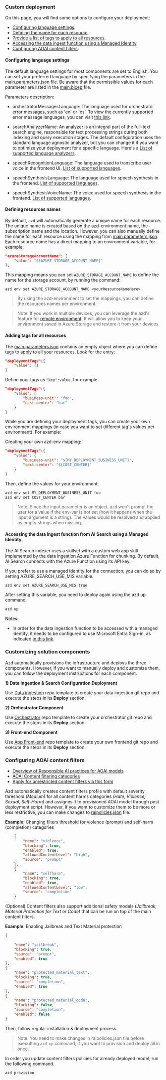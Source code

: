### Custom deployment

On this page, you will find some options to configure your deployment:

- [Configuring language settings](#configuring-language-settings).
- [Defining the name for each resource](#defining-resources-names).
- [Provide a list of tags to apply to all resources](#adding-tags-for-all-resources).
- [Accessing the data ingest function using a Managed Identity](#accessing-the-data-ingest-function-from-ai-search-using-a-managed-identity).
- [Configuring AOAI content filters](#configuring-aoai-content-filters).

#### Configuring language settings

The default language settings for most components are set to English. You can set your preferred language by specifying the parameters in the [main.parameters.json](../infra/main.parameters.json) file. Be aware that the permissible values for each parameter are listed in the [main.bicep](../infra/main.bicep) file.  
   
Parameters description:  
   
- orchestratorMessagesLanguage: The language used for orchestrator error messages, such as 'en' or 'es'. To view the currently supported error message languages, you can visit [this link](https://github.com/Azure/gpt-rag-orchestrator/tree/main/orc/messages).  
   
- searchAnalyzerName: An analyzer is an integral part of the full-text search engine, responsible for text processing strings during both indexing and query execution stages. The default configuration uses the standard language agnostic analyzer, but you can change it if you want to optimize your deployment for a specific language. Here's a [List of supported language analyzers](https://learn.microsoft.com/en-us/azure/search/index-add-language-analyzers#supported-language-analyzers).  
   
- speechRecognitionLanguage: The language used to transcribe user voice in the frontend UI. [List of supported languages](https://learn.microsoft.com/en-us/azure/ai-services/speech-service/language-support?tabs=stt#supported-languages).  
   
- speechSynthesisLanguage: The language used for speech synthesis in the frontend. [List of supported languages](https://learn.microsoft.com/en-us/azure/ai-services/speech-service/language-support?tabs=tts#supported-languages).  
   
- speechSynthesisVoiceName: The voice used for speech synthesis in the frontend. [List of supported languages](https://learn.microsoft.com/en-us/azure/ai-services/speech-service/language-support?tabs=tts#supported-languages).

#### Defining resources names

By default, `azd` will automatically generate a unique name for each resource. The unique name is created based on the azd-environment name, the subscription name and the location. However, you can also manually define the name for each resource using the mapping from [main.parameters.json](../infra/main.parameters.json). Each resource name has a direct mapping to an environment variable, for example:


```json
"azureStorageAccountName": {
    "value": "${AZURE_STORAGE_ACCOUNT_NAME}"
},
```

This mapping means you can set `AZURE_STORAGE_ACCOUNT_NAME` to define the name for the storage account, by running the command:

```
azd env set AZURE_STORAGE_ACCOUNT_NAME <yourResourceNameHere>
```

> By using the azd-environment to set the mappings, you can define the resources names per environment.

> Note: If you work in multiple devices, you can leverage the azd's feature for [remote environment](https://learn.microsoft.com/en-us/azure/developer/azure-developer-cli/remote-environments-support). It will allow you to keep your environment saved in Azure Storage and restore it from your devices.

#### Adding tags for all resources

The [main.parameters.json](../infra/main.parameters.json) contains an empty object where you can define tags to apply to all your resources. Look for the entry:

```json
"deploymentTags":{
    "value": {}
}
```

Define your tags as `"key":value`, for example:

```json
"deploymentTags":{
    "value": {
        "business-unit": "foo",
        "cost-center": "bar"
    }
}
```

While you are defining your deployment tags, you can create your own environment mappings (in case you want to set different tag's values per environment). For example:

Creating your own azd-env mapping:
```json
"deploymentTags":{
    "value": {
        "business-unit": "${MY_DEPLOYMENT_BUSINESS_UNIT}",
        "cost-center": "${COST_CENTER}"
    }
}
```

Then, define the values for your environment:
```sh
azd env set MY_DEPLOYMENT_BUSINESS_UNIT foo
azd env set COST_CENTER bar
```

> Note: Since the input parameter is an object, azd won't prompt the user for a value if the env-var is not set (how it happens when the input argument is a string). The values would be resolved and applied as empty strings when missing.

#### Accessing the data ingest function from AI Search using a Managed Identity

The AI Search indexer uses a skillset with a custom web app skill implemented by the data ingestion Azure Function for chunking. By default, AI Search connects with the Azure Function using its API key.

If you prefer to use a managed identity for the connection, you can do so by setting AZURE_SEARCH_USE_MIS variable. 

```sh
azd env set AZURE_SEARCH_USE_MIS true
```

After setting this variable, you need to deploy again using the azd up command. 

```sh
azd up
```

Notes:

- In order for the data ingestion function to be accessed with a managed identity, it needs to be configured to use Microsoft Entra Sign-in, as indicated [in this link](https://learn.microsoft.com/en-us/azure/app-service/configure-authentication-provider-aad).

### Customizing solution components

Azd automatically provisions the infrastructure and deploys the three components. However, if you want to manually deploy and customize them, you can follow the deployment instructions for each component.

**1) Data Ingestion & Search Configuration Deployment**

Use [Data ingestion](https://github.com/Azure/gpt-rag-ingestion) repo template to create your data ingestion git repo and execute the steps in its **Deploy** section.

**2) Orchestrator Component**

Use [Orchestrator](https://github.com/Azure/gpt-rag-orchestrator) repo template to create your orchestrator git repo and execute the steps in its **Deploy** section.

**3) Front-end Component**

Use [App Front-end](https://github.com/Azure/gpt-rag-frontend) repo template to create your own frontend git repo and execute the steps in its **Deploy** section.

### Configuring AOAI content filters
- [Overview of Responsible AI practices for AOAI models](https://learn.microsoft.com/en-us/legal/cognitive-services/openai/overview?context=%2Fazure%2Fai-services%2Fopenai%2Fcontext%2Fcontext)
- [AOAI Content filtering categories](https://learn.microsoft.com/en-us/azure/ai-services/openai/concepts/content-filter?tabs=warning%2Cpython-new#content-filtering-categories)
- [Apply for unrestricted content filters via this form](https://customervoice.microsoft.com/Pages/ResponsePage.aspx?id=v4j5cvGGr0GRqy180BHbR7en2Ais5pxKtso_Pz4b1_xUMlBQNkZMR0lFRldORTdVQzQ0TEI5Q1ExOSQlQCN0PWcu)

Azd automatically creates content filters profile with default severity threshold *(Medium)* for all content harms categories *(Hate, Violence, Sexual, Self-Harm)* and assignes it to provisioned AOAI model through post deployment script. However, if you want to customize them to be more or less restrictive, you can make changes to [raipolicies.json](scripts/raipolicies/raipolicies.json) file.

**Example**: Changing filters threshold for violence (prompt) and self-harm (completion) categories
```json
    {
        "name": "violence",
        "blocking": true,
        "enabled": true,
        "allowedContentLevel": "high",
        "source": "prompt"
    },
    {
        "name": "selfharm",
        "blocking": true,
        "enabled": true,
        "allowedContentLevel": "low",
        "source": "completion"
    }
```

(Optional) Content filters also support additional safety models *(Jailbreak, Material Protection for Text or Code)* that can be run on top of the main content filters.

**Example**: Enabling Jailbreak and Text Material protection
```json
{
    
    "name": "jailbreak",
    "blocking": true,
    "source": "prompt",
    "enabled": true
},
{
    "name": "protected_material_text",
    "blocking": true,
    "source": "completion",
    "enabled": true
},
{
    "name": "protected_material_code",
    "blocking": false,
    "source": "completion",
    "enabled": false
}
```

Then, follow regular installation & deployment process.

>Note: You need to make changes in raipolicies.json file before executting ```azd up``` command, if you want to provision and deploy all in once.

In order you update content filters policies for already deployed model, run the following command.

```sh
azd provision
```

<!-- ## Main components

1) [Data ingestion](https://github.com/Azure/gpt-rag-ingestion)

2) [Orchestrator](https://github.com/Azure/gpt-rag-orchestrator)

3) [App Front-End](https://github.com/Azure/gpt-rag-frontend) Built with Azure App Services and the Backend for Front-End pattern, offers a smooth and scalable user interface -->